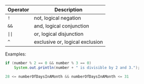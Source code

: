 |Operator|Description|
|---|---|
|`!`|not, logical negation|
|`&&`|and, logical conjunction|
|<code>&#124;&#124;</code>|or, logical disjunction|
|`^`|exclusive or, logical exclusion|

Examples:
```java
if (number % 2 == 0 && number % 3 == 0)
	System.out.println(number + " is divisible by 2 and 3.");
```

```java
28 <= numberOfDaysInAMonth && numberOfDaysInAMonth <= 31
```